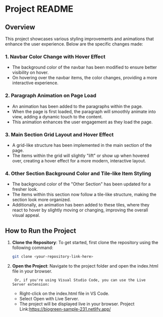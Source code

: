  # Project README

## Overview

This project showcases various styling improvements and animations that enhance the user experience. Below are the specific changes made:

### 1. Navbar Color Change with Hover Effect
- The background color of the navbar has been modified to ensure better visibility on hover. 
- On hovering over the navbar items, the color changes, providing a more interactive experience.

### 2. Paragraph Animation on Page Load
- An animation has been added to the paragraphs within the page.
- When the page is first loaded, the paragraph will smoothly animate into view, adding a dynamic touch to the content.
- This animation enhances the user engagement as they load the page.

### 3. Main Section Grid Layout and Hover Effect
- A grid-like structure has been implemented in the main section of the page.
- The items within the grid will slightly "lift" or show up when hovered over, creating a hover effect for a more modern, interactive layout.
  
### 4. Other Section Background Color and Tile-like Item Styling
- The background color of the "Other Section" has been updated for a fresher look.
- The items within this section now follow a tile-like structure, making the section look more organized.
- Additionally, an animation has been added to these tiles, where they react to hover by slightly moving or changing, improving the overall visual appeal.

## How to Run the Project

1. **Clone the Repository**:
   To get started, first clone the repository using the following command:

   ```bash
   git clone <your-repository-link-here>
2. **Open the Project**:
     Navigate to the project folder and open the index.html file in your browser.

        Or, if you're using Visual Studio Code, you can use the Live Server extension:
    - Right-click on the index.html file in VS Code.
    - Select Open with Live Server.
    - The project will be displayed live in your browser.
 Project Link:https://biogreen-sample-231.netlify.app/